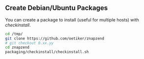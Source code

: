 Create Debian/Ubuntu Packages
--------------

You can create a package to install (useful for multiple hosts) with _checkinstall_.

```sh
cd /tmp/
git clone https://github.com/oetiker/znapzend
# git checkout 0.xx.yy
cd znapzend
packaging/checkinstall/checkinstall.sh
```
